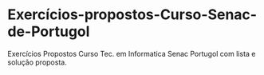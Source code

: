 # Exercícios-propostos-Curso-Senac-de-Portugol
Exercícios Propostos Curso Tec. em Informatica Senac Portugol com lista e solução proposta.
